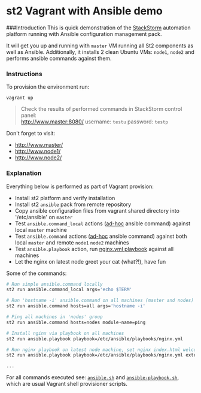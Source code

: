 st2 Vagrant with Ansible demo
===========

###Introduction
This is quick demonstration of the [StackStorm](http://stackstorm.com/) automation platform running with Ansible configuration management pack.

It will get you up and running with `master` VM running all St2 components as well as Ansible.
Additionally, it installs 2 clean Ubuntu VMs: `node1`, `node2` and performs ansible commands against them.

### Instructions
To provision the environment run:

    vagrant up

> Check the results of performed commands in StackStorm control panel:  
http://www.master:8080/
username: `testu`
password: `testp`

Don't forget to visit: 
* http://www.master/
* http://www.node1/
* http://www.node2/

### Explanation
Everything below is performed as part of Vagrant provision:

* Install st2 platform and verify installation 
* Install st2 `ansible` pack from remote repository
* Copy ansible configuration files from vagrant shared directory into '/etc/ansible' on `master`
* Test `ansible.command_local` actions ([ad-hoc](http://docs.ansible.com/intro_adhoc.html) ansible command) against local `master` machine
* Test `ansible.command` actions ([ad-hoc](http://docs.ansible.com/intro_adhoc.html) ansible command) against both local `master` and remote `node1` `node2` machines
* Test `ansible.playbook` action, run [nginx.yml playbook](ansible/playbook/nginx.yml) against all machines
* Let the nginx on latest node greet your cat (what?!), have fun

Some of the commands: 
```sh
# Run simple ansible.command locally
st2 run ansible.command_local args='echo $TERM'

# Run 'hostname -i' ansible.command on all machines (master and nodes) 
st2 run ansible.command hosts=all args='hostname -i'

# Ping all machines in 'nodes' group
st2 run ansible.command hosts=nodes module-name=ping

# Install nginx via playbook on all machines 
st2 run ansible.playbook playbook=/etc/ansible/playbooks/nginx.yml

# Run nginx playbook on latest node machine, set nginx index.html welcome message
st2 run ansible.playbook playbook=/etc/ansible/playbooks/nginx.yml extra-vars='welcome_name=Tom' limit='nodes[-1]'

...
```

For all commands executed see: [`ansible.sh`](ansible.sh) and [`ansible-playbook.sh`](ansible-playbook.sh),
which are usual Vagrant shell provisioner scripts.
